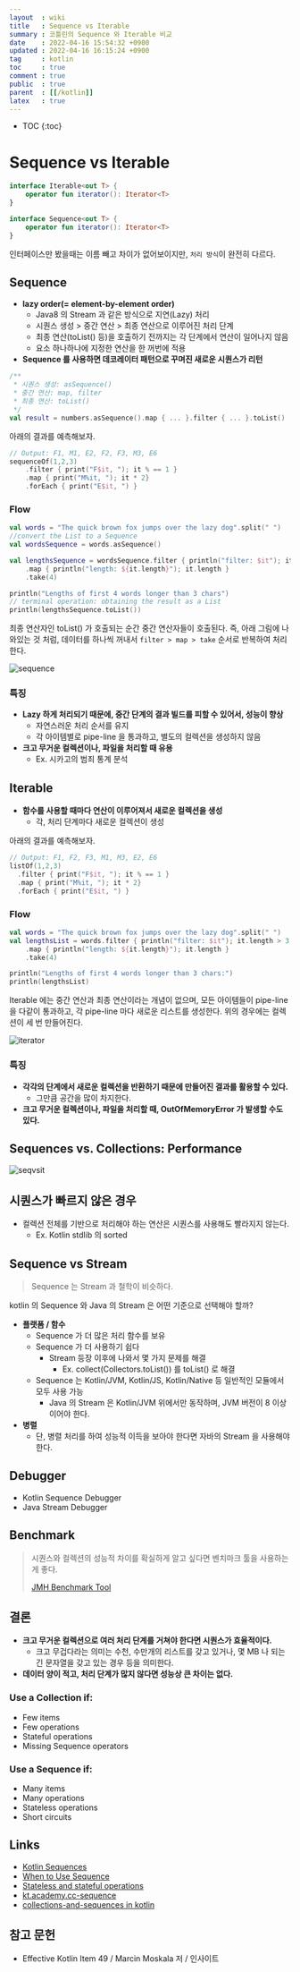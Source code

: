 ```yaml
---
layout  : wiki
title   : Sequence vs Iterable
summary : 코틀린의 Sequence 와 Iterable 비교
date    : 2022-04-16 15:54:32 +0900
updated : 2022-04-16 16:15:24 +0900
tag     : kotlin
toc     : true
comment : true
public  : true
parent  : [[/kotlin]]
latex   : true
---
```

* TOC
{:toc}

# Sequence vs Iterable

```kotlin
interface Iterable<out T> {
    operator fun iterator(): Iterator<T>
}
```

```kotlin
interface Sequence<out T> {
    operator fun iterator(): Iterator<T>
}
```

인터페이스만 봤을때는 이름 빼고 차이가 없어보이지만, `처리 방식`이 완전히 다르다.

## Sequence

- __lazy order(= element-by-element order)__
  - Java8 의 Stream 과 같은 방식으로 지연(Lazy) 처리
  - 시퀀스 생성 > 중간 연산 > 최종 연산으로 이루어진 처리 단계
  - 최종 연산(toList() 등)을 호출하기 전까지는 각 단계에서 연산이 일어나지 않음
  - 요소 하나하나에 지정한 연산을 한 꺼번에 적용
- __Sequence 를 사용하면 데코레이터 패턴으로 꾸며진 새로운 시퀀스가 리턴__

```kotlin
/**
 * 시퀀스 생성: asSequence()
 * 중간 연산: map, filter
 * 최종 연산: toList()
 */
val result = numbers.asSequence().map { ... }.filter { ... }.toList()
```

아래의 결과를 예측해보자.

```kotlin
// Output: F1, M1, E2, F2, F3, M3, E6
sequenceOf(1,2,3)
    .filter { print("F$it, "); it % == 1 }
    .map { print("M%it, "); it * 2}
    .forEach { print("E$it, ") }
```

### Flow

```kotlin
val words = "The quick brown fox jumps over the lazy dog".split(" ")
//convert the List to a Sequence
val wordsSequence = words.asSequence()

val lengthsSequence = wordsSequence.filter { println("filter: $it"); it.length > 3 }
    .map { println("length: ${it.length}"); it.length }
    .take(4)

println("Lengths of first 4 words longer than 3 chars")
// terminal operation: obtaining the result as a List
println(lengthsSequence.toList())
```

최종 연산자인 toList() 가 호출되는 순간 중간 연산자들이 호출된다. 즉, 아래 그림에 나와있는 것 처럼,
데이터를 하나씩 꺼내서 `filter > map > take` 순서로 반복하여 처리한다.

![sequence](https://user-images.githubusercontent.com/47518272/163670924-a3467e70-28b3-4bd3-ace7-7a5740762ac1.png)

### 특징

- __Lazy 하게 처리되기 때문에, 중간 단계의 결과 빌드를 피할 수 있어서, 성능이 향상__
  - 자연스러운 처리 순서를 유지
  - 각 아이템별로 pipe-line 을 통과하고, 별도의 컬렉션을 생성하지 않음
- __크고 무거운 컬렉션이나, 파일을 처리할 때 유용__
  - Ex. 시카고의 범죄 통계 분석
  
## Iterable

- __함수를 사용할 때마다 연산이 이루어져서 새로운 컬렉션을 생성__
  - 각, 처리 단계마다 새로운 컬렉션이 생성

아래의 결과를 예측해보자.

```kotlin
// Output: F1, F2, F3, M1, M3, E2, E6
listOf(1,2,3)
  .filter { print("F$it, "); it % == 1 }
  .map { print("M%it, "); it * 2}
  .forEach { print("E$it, ") }
```

### Flow

```kotlin
val words = "The quick brown fox jumps over the lazy dog".split(" ")
val lengthsList = words.filter { println("filter: $it"); it.length > 3 }
    .map { println("length: ${it.length}"); it.length }
    .take(4)

println("Lengths of first 4 words longer than 3 chars:")
println(lengthsList)
```

Iterable 에는 중간 연산과 최종 연산이라는 개념이 없으며, 모든 아이템들이 pipe-line 을 다같이 통과하고, 각 pipe-line 마다 새로운 리스트를 생성한다. 위의 경우에는 컬렉션이 세 번 만들어진다.

![iterator](https://user-images.githubusercontent.com/47518272/163670923-f78b3a7a-c7f0-41bf-9d35-fac6ca9b6e6c.png)

### 특징

- __각각의 단계에서 새로운 컬렉션을 반환하기 때문에 만들어진 결과를 활용할 수 있다.__
  - 그만큼 공간을 많이 차지한다.
- __크고 무거운 컬렉션이나, 파일을 처리할 때, OutOfMemoryError 가 발생할 수도 있다.__

## Sequences vs. Collections: Performance

![seqvsit](https://user-images.githubusercontent.com/47518272/163670925-8df08af4-6d5f-44ed-90be-69f9cae53fc4.png)

## 시퀀스가 빠르지 않은 경우

- 컬렉션 전체를 기반으로 처리해야 하는 연산은 시퀀스를 사용해도 빨라지지 않는다.
  - Ex. Kotlin stdlib 의 sorted

## Sequence vs Stream

> Sequence 는 Stream 과 철학이 비슷하다.

kotlin 의 Sequence 와 Java 의 Stream 은 어떤 기준으로 선택해야 할까?

- __플랫폼 / 함수__
  - Sequence 가 더 많은 처리 함수를 보유
  - Sequence 가 더 사용하기 쉽다
    - Stream 등장 이후에 나와서 몇 가지 문제를 해결
      - Ex. collect(Collectors.toList()) 를 toList() 로 해결
  - Sequence 는 Kotlin/JVM, Kotlin/JS, Kotlin/Native 등 일반적인 모듈에서 모두 사용 가능
    - Java 의 Stream 은 Kotlin/JVM 위에서만 동작하며, JVM 버전이 8 이상이어야 한다.
- __병렬__
  - 단, 병렬 처리를 하여 성능적 이득을 보아야 한다면 자바의 Stream 을 사용해야 한다.

## Debugger

- Kotlin Sequence Debugger
- Java Stream Debugger

## Benchmark

> 시퀀스와 컬렉션의 성능적 차이를 확실하게 알고 싶다면 벤치마크 툴을 사용하는게 좋다.
>
> [JMH Benchmark Tool](https://openjdk.java.net/projects/code-tools/jmh/)

## 결론

- __크고 무거운 컬렉션으로 여러 처리 단계를 거쳐야 한다면 시퀀스가 효율적이다.__
  - 크고 무겁다라는 의미는 수천, 수만개의 리스트를 갖고 있거나, 몇 MB 나 되는 긴 문자열을 갖고 있는 경우 등을 의미한다.
- __데이터 양이 적고, 처리 단계가 많지 않다면 성능상 큰 차이는 없다.__

### Use a Collection if:

- Few items
- Few operations
- Stateful operations
- Missing Sequence operators

### Use a Sequence if:

- Many items
- Many operations
- Stateless operations
- Short circuits

## Links

- [Kotlin Sequences](https://kotlinlang.org/docs/sequences.html)
- [When to Use Sequence](https://typealias.com/guides/when-to-use-sequences/)
- [Stateless and stateful operations](https://www.oreilly.com/library/view/introduction-to-programming/9781788839129/50f54a6f-dd25-40bc-89d2-31b73d95b6b7.xhtml)
- [kt.academy.cc-sequence](https://kt.academy/article/cc-sequence)
- [collections-and-sequences in kotlin](https://medium.com/androiddevelopers/collections-and-sequences-in-kotlin-55db18283aca)

## 참고 문헌

- Effective Kotlin Item 49 / Marcin Moskala 저 / 인사이트